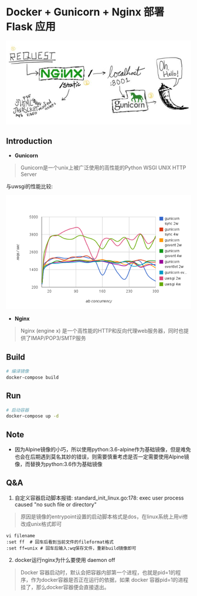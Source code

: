 # Docker + Gunicorn + Nginx 部署 Flask 应用

![Gunicorn-Flask](./static/images/gunicorn_flask.jpg)

## Introduction

- **Gunicorn**
>Gunicorn是一个unix上被广泛使用的高性能的Python WSGI UNIX HTTP Server

与uwsgi的性能比较:

![Gunicorn-VS-uwsgi](./static/images/gunicorn_vs_uwsgi.png)

- **Nginx**
>Nginx (engine x) 是一个高性能的HTTP和反向代理web服务器，同时也提供了IMAP/POP3/SMTP服务

## Build

```bash
# 编译镜像
docker-compose build
```


## Run

```bash
# 启动容器
docker-compose up -d
```

## Note

- 因为Alpine镜像的小巧，所以使用python:3.6-alpine作为基础镜像，但是难免也会在后期遇到莫名其妙的错误，则需要慎重考虑是否一定需要使用Alpine镜像，而替换为python:3.6作为基础镜像

## Q&A

1. 自定义容器启动脚本报错: standard_init_linux.go:178: exec user process caused "no such file or directory"

> 原因是镜像的entrypoint设置的启动脚本格式是dos，在linux系统上用vi修改成unix格式即可

```
vi filename
:set ff  # 回车后看到当前文件的fileformat格式
:set ff=unix # 回车后输入:wq保存文件，重新build镜像即可
```


2. docker运行nginx为什么要使用 daemon off

> Docker 容器启动时，默认会把容器内部第一个进程，也就是pid=1的程序，作为docker容器是否正在运行的依据，如果 docker 容器pid=1的进程挂了，那么docker容器便会直接退出。

